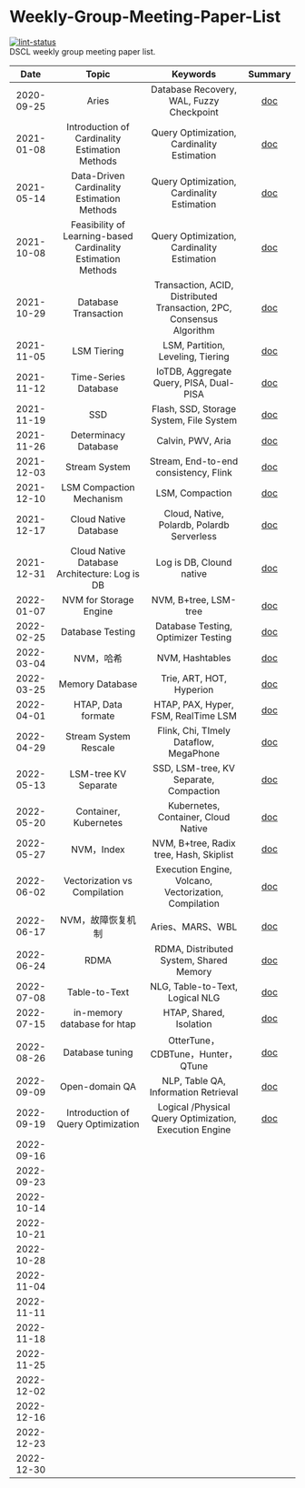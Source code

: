 # Weekly-Group-Meeting-Paper-List
[![lint-status](https://github.com/CDDSCLab/Weekly-Group-Meeting-Paper-List/workflows/Lint%20Code%20Base/badge.svg)](https://github.com/CDDSCLab/Weekly-Group-Meeting-Paper-List/actions) \
DSCL weekly group meeting paper list.

|    Date    |                            Topic                             |                           Keywords                           |                           Summary                            |
| :--------: | :----------------------------------------------------------: | :----------------------------------------------------------: | :----------------------------------------------------------: |
| 2020-09-25 |                            Aries                             |           Database Recovery, WAL, Fuzzy Checkpoint           |         [doc](./meeting-summary/2020-09-25-Aries.md)         |
| 2021-01-08 |        Introduction of Cardinality Estimation Methods        |          Query Optimization, Cardinality Estimation          | [doc](./meeting-summary/2021-01-08-基数估计的相关方法介绍.md) |
| 2021-05-14 |          Data-Driven Cardinality Estimation Methods          |          Query Optimization, Cardinality Estimation          | [doc](./meeting-summary/2021-05-14-基于数据概率分布的基数估计方法.md) |
| 2021-10-08 | Feasibility of Learning-based Cardinality Estimation Methods |          Query Optimization, Cardinality Estimation          | [doc](./meeting-summary/2021-10-08-基于学习的基数估计方法的可用性分析.md) |
| 2021-10-29 |                     Database Transaction                     | Transaction, ACID, Distributed Transaction, 2PC, Consensus Algorithm |      [doc](./meeting-summary/2021-10-29-数据库事务.md)       |
| 2021-11-05 |                         LSM Tiering                          |              LSM, Partition, Leveling, Tiering               | [doc](./meeting-summary/2021-11-05-基于LSM的KV存储写放大优化.md) |
| 2021-11-12 |                     Time-Series Database                     |           IoTDB, Aggregate Query, PISA, Dual-PISA            | [doc](./meeting-summary/2021-11-12-Apache-IoTDB时序数据库.md) |
| 2021-11-19 |                             SSD                              |           Flash, SSD, Storage System, File System            |   [doc](./meeting-summary/2021-11-19-基于SSD的存储系统.md)   |
| 2021-11-26 |                     Determinacy Database                     |                      Calvin, PWV, Aria                       |     [doc](./meeting-summary/2021-11-26-确定性数据库.md)      |
| 2021-12-03 |                        Stream System                         |            Stream, End-to-end consistency, Flink             | [doc](./meeting-summary/2021-12-03-流计算端到端一致性概述.md) |
| 2021-12-10 |                   LSM Compaction Mechanism                   |                       LSM, Compaction                        |  [doc](./meeting-summary/2021-12-10-LSM-Compaction-设计.md)  |
| 2021-12-17 |                    Cloud Native Database                     |          Cloud, Native, Polardb, Polardb Serverless          |  [doc](./meeting-summary/2021-12-17-云原生数据库polardb.md)  |
| 2021-12-31 |        Cloud Native Database Architecture: Log is DB         |                   Log is DB, Clound native                   | [doc](./meeting-summary/2021-12-31-云原生数据库架构-Log-is-DB.md) |
| 2022-01-07 |                    NVM for Storage Engine                    |                    NVM, B+tree, LSM-tree                     | [doc](./meeting-summary/2022-1-7-基于NVM的数据库存储引擎优化.md) |
| 2022-02-25 |                       Database Testing                       |             Database Testing, Optimizer Testing              | [doc](./meeting-summary/2022-02-25-数据库系统测试方法介绍.md) |
| 2022-03-04 |                          NVM，哈希                           |                       NVM, Hashtables                        | [doc](./meeting-summary/2022-03-04-面向NVM的数据库哈希索引优化研究.md) |
| 2022-03-25 |                       Memory Database                        |                   Trie, ART, HOT, Hyperion                   | [doc](./meeting-summary/2022-03-25-内存数据库简述及索引优化.md) |
| 2022-04-01 |                      HTAP, Data formate                      |             HTAP, PAX, Hyper, FSM, RealTime LSM              |  [doc](./meeting-summary/2022-04-01-HTAP概述及存储格式.md)   |
| 2022-04-29 |                    Stream System Rescale                     |            Flink, Chi, TImely Dataflow, MegaPhone            | [doc](./meeting-summary/2022-04-29-流计算引擎弹性扩展综述.md) |
| 2022-05-13 |                     LSM-tree KV Separate                     |            SSD, LSM-tree, KV Separate, Compaction            | [doc](./meeting-summary/2022-05-13-基于SSD的LSM-tree键值分离.md) |
| 2022-05-20 |                    Container, Kubernetes                     |             Kubernetes, Container, Cloud Native              | [doc](./meeting-summary/2022-05-20-云原生基础架构—Container、Kubernetes.md) |
| 2022-05-27 |                          NVM，Index                          |           NVM, B+tree, Radix tree, Hash, Skiplist            |    [doc](./meeting-summary/2022-05-27-NVM与数据库索引.md)    |
| 2022-06-02 |                 Vectorization vs Compilation                 |    Execution Engine, Volcano, Vectorization, Compilation     | [doc](./meeting-summary/2022-06-02-Vectorization-vs-Compilation.md) |
| 2022-06-17 |                      NVM，故障恢复机制                       |                       Aries、MARS、WBL                       | [doc](./meeting-summary/2022-06-17-面向NVM的数据库故障恢复机制.md) |
| 2022-06-24 |                             RDMA                             |           RDMA, Distributed System, Shared Memory            | [doc](./meeting-summary/2022-06-24-基于RDMA的分布式系统研究介绍.md) |
| 2022-07-08 |                        Table-to-Text                         |               NLG, Table-to-Text, Logical NLG                |     [doc](./meeting-summary/2022-07-08-表格生成文本.md)      |
| 2022-07-15 |                 in-memory database for htap                  |                   HTAP, Shared, Isolation                    | [doc](./meeting-summary/2022-07-15-面向HTAP的内存数据库.md)  |
| 2022-08-26 |                       Database tuning                        |              OtterTune，CDBTune，Hunter，QTune               |   [doc](./meeting-summary/2022-08-26-数据库之智能调参.md)    |
| 2022-09-09 |                        Open-domain QA                        |             NLP, Table QA, Information Retrieval             |    [doc](./meeting-summary/2022-09-09-表格开领域问答.md)     |
| 2022-09-19 |              Introduction of Query Optimization              |    Logical /Physical Query Optimization, Execution Engine    |       [doc](./meeting-summary/2022-09-19-查询优化概述)       |
| 2022-09-16 |                                                              |                                                              |                                                              |
| 2022-09-23 |                                                              |                                                              |                                                              |
| 2022-10-14 |                                                              |                                                              |                                                              |
| 2022-10-21 |                                                              |                                                              |                                                              |
| 2022-10-28 |                                                              |                                                              |                                                              |
| 2022-11-04 |                                                              |                                                              |                                                              |
| 2022-11-11 |                                                              |                                                              |                                                              |
| 2022-11-18 |                                                              |                                                              |                                                              |
| 2022-11-25 |                                                              |                                                              |                                                              |
| 2022-12-02 |                                                              |                                                              |                                                              |
| 2022-12-16 |                                                              |                                                              |                                                              |
| 2022-12-23 |                                                              |                                                              |                                                              |
| 2022-12-30 |                                                              |                                                              |                                                              |
